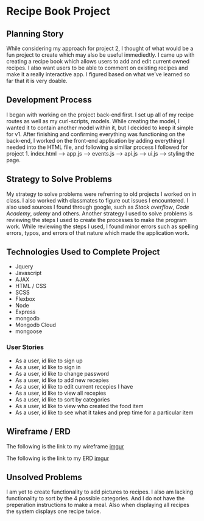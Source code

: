 # Recipe Book Project

## Planning Story
While considering my approach for project 2, I thought of what would be a fun project to create which may also be useful immediedtly. I came up with creating a recipe book which allows users to add and edit current owned recipes. I also want users to be able to comment on existing recipes and make it a really interactive app. I figured based on what we've learned so far that it is very doable.

## Development Process
I began with working on the project back-end first. I set up all of my recipe routes as well as my curl-scripts, models. While creating the model, I wanted it to contain another model within it, but I decided to keep it simple for v1. After finishing and confirming everything was functioning on the back-end, I worked on the front-end application by adding everything I needed into the HTML file, and following a similiar process I followed for project 1. index.html --> app.js --> events.js --> api.js --> ui.js --> styling the page.

## Strategy to Solve Problems
My strategy to solve problems were refrerring to old projects I worked on in class. I also worked with classmates to figure out issues I encountered. I also used sources I found through google, such as *Stack overflow*, *Code Academy*, *udemy* and others. Another strategy I used to solve problems is reviewing the steps I used to create the processes to make the program work. While reviewing the steps I used, I found minor errors such as spelling errors, typos, and errors of that nature which made the application work.

## Technologies Used to Complete Project
  * Jquery
  * Javascript
  * AJAX
  * HTML / CSS
  * SCSS
  * Flexbox
  * Node
  * Express
  * mongodb
  * Mongodb Cloud
  * mongoose

### User Stories

  * As a user, id like to sign up
  * As a user, id like to sign in
  * As a user, id like to change password
  * As a user, id like to add new recepies
  * As a user, id like to edit current recepies I have
  * As a user, id like to view all recepies
  * As a user, id like to sort by categories
  * As a user, id like to view who created the food item
  * As a user, id like to see what it takes and prep time for a particular item

## Wireframe / ERD
The following is the link to my wireframe
[imgur](https://imgur.com/D87P10W)

The following is the link to my ERD
[imgur]()
## Unsolved Problems
I am yet to create functionality to add pictures to recipes. I also am lacking functionality to sort by the 4 possible categories. And I do not have the preperation instructions to make a meal. Also when displaying all recipes the system displays one recipe twice.

